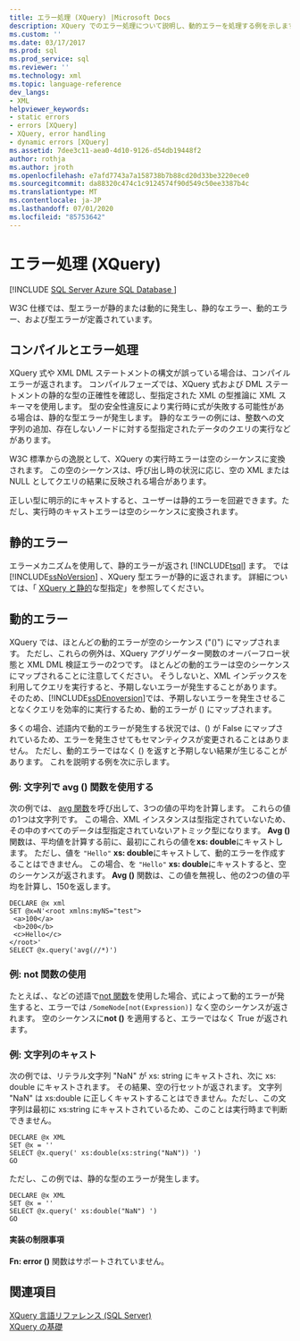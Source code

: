 ```yaml
---
title: エラー処理 (XQuery) |Microsoft Docs
description: XQuery でのエラー処理について説明し、動的エラーを処理する例を示します。
ms.custom: ''
ms.date: 03/17/2017
ms.prod: sql
ms.prod_service: sql
ms.reviewer: ''
ms.technology: xml
ms.topic: language-reference
dev_langs:
- XML
helpviewer_keywords:
- static errors
- errors [XQuery]
- XQuery, error handling
- dynamic errors [XQuery]
ms.assetid: 7dee3c11-aea0-4d10-9126-d54db19448f2
author: rothja
ms.author: jroth
ms.openlocfilehash: e7afd7743a7a158738b7b88cd20d33be3220ece0
ms.sourcegitcommit: da88320c474c1c9124574f90d549c50ee3387b4c
ms.translationtype: MT
ms.contentlocale: ja-JP
ms.lasthandoff: 07/01/2020
ms.locfileid: "85753642"
---
```

# <a name="error-handling-xquery"></a>エラー処理 (XQuery)
[!INCLUDE [SQL Server Azure SQL Database ](../includes/applies-to-version/sqlserver.md)]

  W3C 仕様では、型エラーが静的または動的に発生し、静的なエラー、動的エラー、および型エラーが定義されています。  
  
## <a name="compilation-and-error-handling"></a>コンパイルとエラー処理  
 XQuery 式や XML DML ステートメントの構文が誤っている場合は、コンパイル エラーが返されます。 コンパイルフェーズでは、XQuery 式および DML ステートメントの静的な型の正確性を確認し、型指定された XML の型推論に XML スキーマを使用します。 型の安全性違反により実行時に式が失敗する可能性がある場合は、静的な型エラーが発生します。 静的なエラーの例には、整数への文字列の追加、存在しないノードに対する型指定されたデータのクエリの実行などがあります。  
  
 W3C 標準からの逸脱として、XQuery の実行時エラーは空のシーケンスに変換されます。 この空のシーケンスは、呼び出し時の状況に応じ、空の XML または NULL としてクエリの結果に反映される場合があります。  
  
 正しい型に明示的にキャストすると、ユーザーは静的エラーを回避できます。ただし、実行時のキャストエラーは空のシーケンスに変換されます。  
  
## <a name="static-errors"></a>静的エラー  
 エラーメカニズムを使用して、静的エラーが返され [!INCLUDE[tsql](../includes/tsql-md.md)] ます。 では [!INCLUDE[ssNoVersion](../includes/ssnoversion-md.md)] 、XQuery 型エラーが静的に返されます。 詳細については、「 [XQuery と静的](../xquery/xquery-and-static-typing.md)な型指定」を参照してください。  
  
## <a name="dynamic-errors"></a>動的エラー  
 XQuery では、ほとんどの動的エラーが空のシーケンス ("()") にマップされます。 ただし、これらの例外は、XQuery アグリゲーター関数のオーバーフロー状態と XML DML 検証エラーの2つです。 ほとんどの動的エラーは空のシーケンスにマップされることに注意してください。 そうしないと、XML インデックスを利用してクエリを実行すると、予期しないエラーが発生することがあります。 そのため、[!INCLUDE[ssDEnoversion](../includes/ssdenoversion-md.md)]では、予期しないエラーを発生させることなくクエリを効率的に実行するため、動的エラーが () にマップされます。  
  
 多くの場合、述語内で動的エラーが発生する状況では、() が False にマップされているため、エラーを発生させてもセマンティクスが変更されることはありません。 ただし、動的エラーではなく () を返すと予期しない結果が生じることがあります。 これを説明する例を次に示します。  
  
### <a name="example-using-the-avg-function-with-a-string"></a>例: 文字列で avg () 関数を使用する  
 次の例では、 [avg 関数](../xquery/aggregate-functions-avg.md)を呼び出して、3つの値の平均を計算します。 これらの値の1つは文字列です。 この場合、XML インスタンスは型指定されていないため、その中のすべてのデータは型指定されていないアトミック型になります。 **Avg ()** 関数は、平均値を計算する前に、最初にこれらの値を**xs: double**にキャストします。 ただし、値を `"Hello"` **xs: double**にキャストして、動的エラーを作成することはできません。 この場合、を `"Hello"` **xs: double**にキャストすると、空のシーケンスが返されます。 **Avg ()** 関数は、この値を無視し、他の2つの値の平均を計算し、150を返します。  
  
```  
DECLARE @x xml  
SET @x=N'<root xmlns:myNS="test">  
 <a>100</a>  
 <b>200</b>  
 <c>Hello</c>  
</root>'  
SELECT @x.query('avg(//*)')  
```  
  
### <a name="example-using-the-not-function"></a>例: not 関数の使用  
 たとえば、、などの述語で[not 関数](../xquery/functions-on-boolean-values-not-function.md)を使用した場合、式によって動的エラーが発生すると、エラーでは `/SomeNode[not(Expression)]` なく空のシーケンスが返されます。 空のシーケンスに**not ()** を適用すると、エラーではなく True が返されます。  
  
### <a name="example-casting-a-string"></a>例: 文字列のキャスト  
 次の例では、リテラル文字列 "NaN" が xs: string にキャストされ、次に xs: double にキャストされます。 その結果、空の行セットが返されます。 文字列 "NaN" は xs:double に正しくキャストすることはできません。ただし、この文字列は最初に xs:string にキャストされているため、このことは実行時まで判断できません。  
  
```  
DECLARE @x XML  
SET @x = ''  
SELECT @x.query(' xs:double(xs:string("NaN")) ')  
GO  
```  
  
 ただし、この例では、静的な型のエラーが発生します。  
  
```  
DECLARE @x XML  
SET @x = ''  
SELECT @x.query(' xs:double("NaN") ')  
GO  
```  
  
#### <a name="implementation-limitations"></a>実装の制限事項  
 **Fn: error ()** 関数はサポートされていません。  
  
## <a name="see-also"></a>関連項目  
 [XQuery 言語リファレンス &#40;SQL Server&#41;](../xquery/xquery-language-reference-sql-server.md)   
 [XQuery の基礎](../xquery/xquery-basics.md)  
  
  
